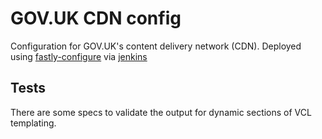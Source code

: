 # GOV.UK CDN config

Configuration for GOV.UK's content delivery network (CDN).
Deployed using [fastly-configure](https://github.com/alphagov/fastly-configure) via [jenkins](https://github.com/alphagov/fastly-configure/blob/master/jenkins.sh)

## Tests

There are some specs to validate the output for dynamic sections of VCL templating.
